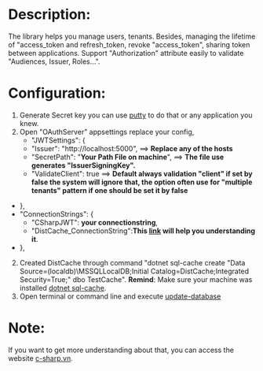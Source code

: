 # Description:
The library helps you manage users, tenants. Besides, managing the lifetime of "access_token and refresh_token, revoke "access_token", sharing token between applications. Support "Authorization" attribute easily to validate "Audiences, Issuer, Roles...".

# Configuration:
1. Generate Secret key you can use [putty](https://www.putty.org/) to do that or any application you knew.
2. Open "OAuthServer" appsettings replace your config,
    - "JWTSettings": {
    - "Issuer": "http://localhost:5000", ==> **Replace any of the hosts**
    - "SecretPath": "**Your Path File on machine**", ==> **The file use generates "IssuerSigningKey".**
    - "ValidateClient": true ==> **Default always validation "client" if set by false the system will ignore that, the option often use for "multiple tenants" pattern if one should be set it by false**
  - },
  - "ConnectionStrings": {
    - "CSharpJWT": **your connectionstring**,
    - "DistCache_ConnectionString":**This [link](https://docs.microsoft.com/en-us/aspnet/core/performance/caching/distributed?view=aspnetcore-2.2) will help you understanding it**.
  - },
2. Created DistCache through command "dotnet sql-cache create "Data Source=(localdb)\MSSQLLocalDB;Initial Catalog=DistCache;Integrated Security=True;" dbo TestCache".
**Remind**: Make sure your machine was installed [dotnet sql-cache](https://www.nuget.org/packages/dotnet-sql-cache/).
3. Open terminal or command line and execute [update-database](https://docs.microsoft.com/en-us/ef/ef6/modeling/code-first/workflows/new-database) 
# Note:
If you want to get more understanding about that, you can access  the website [c-sharp.vn](https://www.c-sharp.vn/dot-net-core/multi-tenancy-with-full-stack-jwt-part-1-7c1083).
